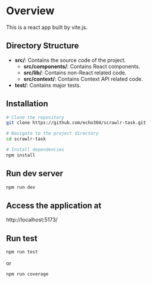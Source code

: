# Overview
This is a react app built by vite.js.

## Directory Structure

- **src/**: Contains the source code of the project.
  - **src/components/**: Contains React components.
  - **src/lib/**: Contains non-React related code.
  - **src/context/**: Contains Context API related code.
- **test/**: Contains major tests.

## Installation
```bash
# Clone the repository
git clone https://github.com/echo304/scrawlr-task.git

# Navigate to the project directory
cd scrawlr-task

# Install dependencies
npm install
```

## Run dev server
```bash
npm run dev
```

## Access the application at
http://localhost:5173/

## Run test
```bash
npm run test
```

or

```bash
npm run coverage
```
